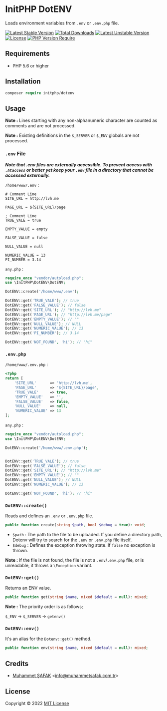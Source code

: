 # InitPHP DotENV

Loads environment variables from `.env` or `.env.php` file.

[![Latest Stable Version](http://poser.pugx.org/initphp/dotenv/v)](https://packagist.org/packages/initphp/dotenv) [![Total Downloads](http://poser.pugx.org/initphp/dotenv/downloads)](https://packagist.org/packages/initphp/dotenv) [![Latest Unstable Version](http://poser.pugx.org/initphp/dotenv/v/unstable)](https://packagist.org/packages/initphp/dotenv) [![License](http://poser.pugx.org/initphp/dotenv/license)](https://packagist.org/packages/initphp/dotenv) [![PHP Version Require](http://poser.pugx.org/initphp/dotenv/require/php)](https://packagist.org/packages/initphp/dotenv)

## Requirements

- PHP 5.6 or higher

## Installation

```php 
composer require initphp/dotenv
```

## Usage

**Note :** Lines starting with any non-alphanumeric character are counted as comments and are not processed.

**Note :** Existing definitions in the `$_SERVER` or `$_ENV` globals are not processed.

### `.env` File

_**Note that .env files are externally accessible. To prevent access with `.htaccess` or better yet keep your `.env` file in a directory that cannot be accessed externally.**_

`/home/www/.env` : 

```
# Comment Line
SITE_URL = http://lvh.me

PAGE_URL = ${SITE_URL}/page

; Comment Line
TRUE_VALE = true

EMPTY_VALUE = empty

FALSE_VALUE = false

NULL_VALUE = null

NUMERIC_VALUE = 13
PI_NUMBER = 3.14
```

`any.php` : 

```php 
require_once "vendor/autoload.php";
use \InitPHP\DotENV\DotENV;

DotENV::create('/home/www/.env');

DotENV::get('TRUE_VALE'); // true
DotENV::get('FALSE_VALUE'); // false
DotENV::get('SITE_URL'); // "http://lvh.me"
DotENV::get('PAGE_URL'); // "http://lvh.me/page"
DotENV::get('EMPTY_VALUE'); // ""
DotENV::get('NULL_VALUE'); // NULL
DotENV::get('NUMERIC_VALUE'); // 13
DotENV::get('PI_NUMBER'); // 3.14

DotENV::get('NOT_FOUND', 'hi'); // "hi"
```

### `.env.php`

`/home/www/.env.php` :

```php 
<?php 
return [
    'SITE_URL'      => 'http://lvh.me',
    'PAGE_URL'      => '${SITE_URL}/page',
    'TRUE_VALE'     => true,
    'EMPTY_VALUE'   => '',
    'FALSE_VALUE'   => false,
    'NULL_VALUE'    => null,
    'NUMERIC_VALUE' => 13
];
```

`any.php` :

```php 
require_once "vendor/autoload.php";
use \InitPHP\DotENV\DotENV;

DotENV::create('/home/www/.env.php');


DotENV::get('TRUE_VALE'); // true
DotENV::get('FALSE_VALUE'); // false
DotENV::get('SITE_URL'); // "http://lvh.me"
DotENV::get('EMPTY_VALUE'); // ""
DotENV::get('NULL_VALUE'); // NULL
DotENV::get('NUMERIC_VALUE'); // 13

DotENV::get('NOT_FOUND', 'hi'); // "hi"
```

### `DotENV::create()`

Reads and defines an `.env` or `.env.php` file.

```php
public function create(string $path, bool $debug = true): void;
```

- `$path`  : The path to the file to be uploaded. If you define a directory path, Dotenv will try to search for the `.env` or `.env.php` file itself.
- `$debug` : Defines the exception throwing state. If `false` no exception is thrown.

**Note :** If the file is not found, the file is not a `.env`/`.env.php` file, or is unreadable, it throws a `\Exception` variant.

### `DotENV::get()`

Returns an ENV value.

```php
public function get(string $name, mixed $default = null): mixed;
```

**Note :** The priority order is as follows;

`$_ENV` -> `$_SERVER` -> `getenv()`

### `DotENV::env()`

It's an alias for the `Dotenv::get()` method.

```php
public function env(string $name, mixed $default = null): mixed;
```

## Credits

- [Muhammet ŞAFAK](https://www.muhammetsafak.com.tr) <<info@muhammetsafak.com.tr>>

## License

Copyright &copy; 2022 [MIT License](./LICENSE)
